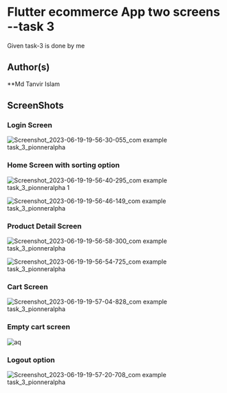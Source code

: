 # Flutter ecommerce App two screens --task 3

Given task-3 is done by me
##  Author(s)
**Md Tanvir Islam




## ScreenShots 
### Login Screen
![Screenshot_2023-06-19-19-56-30-055_com example task_3_pionneralpha](https://github.com/Tanvir1319/task-3-pionner-alpha/assets/113799587/64d15374-0450-4917-8809-202ed38b379c)



### Home Screen with sorting option

![Screenshot_2023-06-19-19-56-40-295_com example task_3_pionneralpha 1](https://github.com/Tanvir1319/task-3-pionner-alpha/assets/113799587/1125acf5-ff73-425c-8983-a5d72b5ad957)

![Screenshot_2023-06-19-19-56-46-149_com example task_3_pionneralpha](https://github.com/Tanvir1319/task-3-pionner-alpha/assets/113799587/56bb324e-1f6f-43e6-a6d4-c292d92f25cf)

###  Product Detail Screen

![Screenshot_2023-06-19-19-56-58-300_com example task_3_pionneralpha](https://github.com/Tanvir1319/task-3-pionner-alpha/assets/113799587/1eb7ce8b-4423-440e-a557-a6321158a57f)


![Screenshot_2023-06-19-19-56-54-725_com example task_3_pionneralpha](https://github.com/Tanvir1319/task-3-pionner-alpha/assets/113799587/063d68f0-7f75-4a65-b476-cecdf8860a42)

### Cart Screen

![Screenshot_2023-06-19-19-57-04-828_com example task_3_pionneralpha](https://github.com/Tanvir1319/task-3-pionner-alpha/assets/113799587/b883ad72-ba7a-4061-a2b3-d45d33fd74f9)


### Empty cart screen
![aq](https://github.com/Tanvir1319/task-3-pionner-alpha/assets/113799587/50c2023f-27b8-4c45-a21c-0a8cb663ab4a)


### Logout option
![Screenshot_2023-06-19-19-57-20-708_com example task_3_pionneralpha](https://github.com/Tanvir1319/task-3-pionner-alpha/assets/113799587/4544cc07-cc0f-4a60-8a7c-92e22ec0e9a9)




